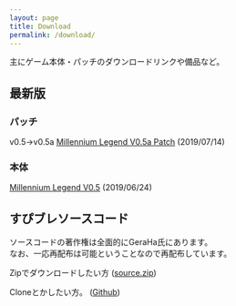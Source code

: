 ```yaml
---
layout: page
title: Download
permalink: /download/
---
```


主にゲーム本体・パッチのダウンロードリンクや備品など。

## 最新版
### パッチ
v0.5→v0.5a
[Millennium Legend V0.5a Patch](https://ux.getuploader.com/millenniumlegend/download/41) (2019/07/14)

### 本体
[Millennium Legend V0.5](https://ux.getuploader.com/millenniumlegend/download/40) (2019/06/24)

## すぴブレソースコード
ソースコードの著作権は全面的にGeraHa氏にあります。  
なお、一応再配布は可能ということなので再配布しています。

Zipでダウンロードしたい方
([source.zip](https://ux.getuploader.com/millenniumlegend/download/7/source.zip))

Cloneとかしたい方。
([Github](https://github.com/Stnsllet/SpiritualBlade-GeraHa))


